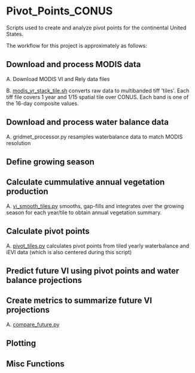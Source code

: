 # Pivot_Points_CONUS
Scripts used to create and analyze pivot points for the continental United States. 

The workflow for this project is approximately as follows:

## Download and process MODIS data

A. Download MODIS VI and Rely data files

B. [modis_yr_stack_tile.sh](src/modis_yr_stack_tile.sh) converts raw data to multibanded tiff 'tiles'. Each tiff file covers 1 year and 1/15 spatial tile over CONUS. Each band is one of the 16-day composite values.


## Download and process water balance data

A. gridmet_processor.py resamples waterbalance data to match MODIS resolution

## Define growing season



## Calculate cummulative annual vegetation production

A. [vi_smooth_tiles.py](src/vi_smooth_tiles.py) smooths, gap-fills and integrates over the growing season for each year/tile to obtain annual vegetation summary.


## Calculate pivot points

A. [pivot_tiles.py](src/pivot_tiles.py) calculates pivot points from tiled yearly waterbalance and iEVI data (which is also centered during this script)


## Predict future VI using pivot points and water balance projections



## Create metrics to summarize future VI projections

A. [compare_future.py](src/compare_future.py)



## Plotting


## Misc Functions
